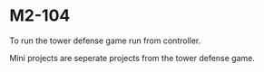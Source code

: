 # M2-104
To run the tower defense game run from controller.

Mini projects are seperate projects from the tower defense game.